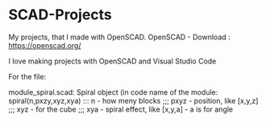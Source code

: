 # SCAD-Projects
My projects, that I made with OpenSCAD. OpenSCAD - Download : https://openscad.org/

I love making projects with OpenSCAD and Visual Studio Code

For the file:

module_spiral.scad:
Spiral object (in code name of the module: spiral(n,pxzy,xyz,xya) :::
n - how meny blocks ;;;
pxyz - position, like [x,y,z] ;;;
xyz - for the cube ;;;
xya - spiral effect, like [x,y,a] - a is for angle